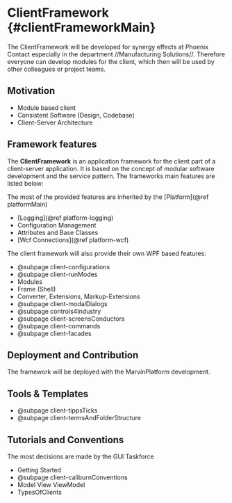 ClientFramework {#clientFrameworkMain}
========

The ClientFramework will be developed for synergy effects at Phoenix Contact especially in the department //Manufacturing Solutions//. 
Therefore everyone can develop modules for the client, which then will be used by other colleagues or project teams.

## Motivation

* Module based client
* Consistent Software (Design, Codebase)
* Client-Server Architecture

## Framework features
The **ClientFramework** is an application framework for the client part of a client-server application. It is based on the concept of modular software development and the service pattern. The frameworks main features are listed below:

The most of the provided features are inherited by the [Platform](@ref platformMain)
* [Logging](@ref platform-logging)
* Configuration Management
* Attributes and Base Classes
* [Wcf Connections](@ref platform-wcf) 

The client framework will also provide their own WPF based features:

* @subpage client-configurations
* @subpage client-runModes
* Modules
* Frame (Shell)
* Converter, Extensions, Markup-Extensions
* @subpage client-modalDialogs
* @subpage controls4Industry
* @subpage client-screensConductors
* @subpage client-commands
* @subpage client-facades

## Deployment and Contribution
The framework will be deployed with the MarvinPlatform development.

## Tools & Templates
* @subpage client-tippsTicks
* @subpage client-termsAndFolderStructure

## Tutorials and Conventions
The most decisions are made by the GUI Taskforce

* Getting Started
* @subpage client-caliburnConventions
* Model View ViewModel
* TypesOfClients